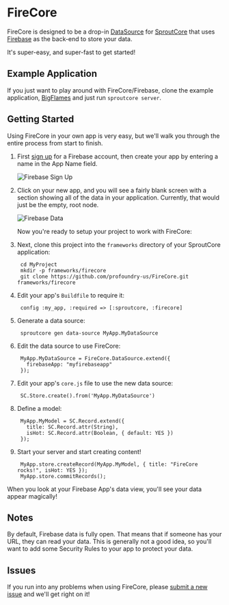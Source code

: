 # FireCore

FireCore is designed to be a drop-in [DataSource](http://docs.sproutcore.com/#doc=SC.DataSource&src=false)
for [SproutCore](http://sproutcore.com) that uses [Firebase](http://firebase.com) as the back-end to store
your data.

It's super-easy, and super-fast to get started!

## Example Application

If you just want to play around with FireCore/Firebase, clone the example application,
[BigFlames](https://github.com/profoundry-us/BigFlames) and just run `sproutcore server`.

## Getting Started

Using FireCore in your own app is very easy, but we'll walk you through the entire process from start to finish.

1. First [sign up](https://www.firebase.com/signup/) for a Firebase account, then create your app by entering
a name in the App Name field.

    ![Firebase Sign Up](https://dl.dropbox.com/s/sm3mbbcmfdyz20j/firebase-signup.png)

1. Click on your new app, and you will see a fairly blank screen with a section showing all of the data in
your application. Currently, that would just be the empty, root node.

    ![Firebase Data](https://dl.dropbox.com/s/zt96r3piyb9dve9/firebase-data.png)

    Now you're ready to setup your project to work with FireCore:

1. Next, clone this project into the `frameworks` directory of your SproutCore application:

        cd MyProject
        mkdir -p frameworks/firecore
        git clone https://github.com/profoundry-us/FireCore.git frameworks/firecore

1. Edit your app's `Buildfile` to require it:

        config :my_app, :required => [:sproutcore, :firecore]

1. Generate a data source:

        sproutcore gen data-source MyApp.MyDataSource

1. Edit the data source to use FireCore:

        MyApp.MyDataSource = FireCore.DataSource.extend({
          firebaseApp: "myfirebaseapp"
        });

1. Edit your app's `core.js` file to use the new data source:

        SC.Store.create().from('MyApp.MyDataSource')

1. Define a model:

        MyApp.MyModel = SC.Record.extend({
          title: SC.Record.attr(String),
          isHot: SC.Record.attr(Boolean, { default: YES })
        });

1. Start your server and start creating content!

        MyApp.store.createRecord(MyApp.MyModel, { title: "FireCore rocks!", isHot: YES });
        MyApp.store.commitRecords();

When you look at your Firebase App's data view, you'll see your data appear magically!

## Notes

By default, Firebase data is fully open. That means that if someone has your URL, they can read your
data. This is generally not a good idea, so you'll want to add some Security Rules to your app to
protect your data.

## Issues

If you run into any problems when using FireCore, please [submit a new issue](https://github.com/profoundry-us/FireCore/issues)
and we'll get right on it!
